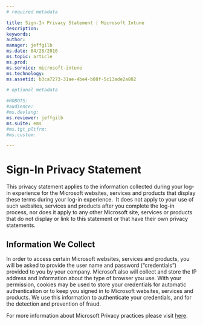 ```yaml
---
# required metadata

title: Sign-In Privacy Statement | Microsoft Intune
description:
keywords:
author: 
manager: jeffgilb
ms.date: 04/28/2016
ms.topic: article
ms.prod:
ms.service: microsoft-intune
ms.technology:
ms.assetid: b3ca7273-31ae-4be4-b08f-5c13ade2a802

# optional metadata

#ROBOTS:
#audience:
#ms.devlang:
ms.reviewer: jeffgilb
ms.suite: ems
#ms.tgt_pltfrm:
#ms.custom:

---
```


# Sign-In Privacy Statement
This privacy statement applies to the information collected during your log-in experience for the Microsoft websites, services and products that display these terms during your log-in experience.  It does not apply to your use of such websites, services and products after you complete the log-in process, nor does it apply to any other Microsoft site, services or products that do not display or link to this statement or that have their own privacy statements.

## Information We Collect
In order to access certain Microsoft websites, services and products, you will be asked to provide the user name and password (“credentials”) provided to you by your company.  Microsoft also will collect and store the IP address and information about the type of browser you use. With your permission, cookies may be used to store your credentials for automatic authentication or to keep you signed in to Microsoft websites, services and products.  We use this information to authenticate your credentials, and for the detection and prevention of fraud.

For more information about Microsoft Privacy practices please visit [here](http://go.microsoft.com/fwlink/?LinkID=260845).

